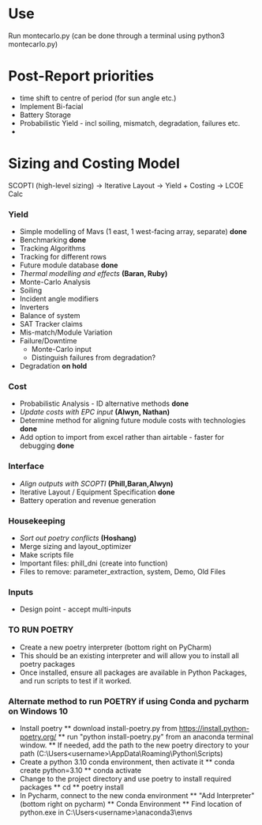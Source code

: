 # Use
Run montecarlo.py (can be done through a terminal using python3 montecarlo.py)

# Post-Report priorities
* time shift to centre of period (for sun angle etc.)
* Implement Bi-facial
* Battery Storage
* Probabilistic Yield - incl soiling, mismatch, degradation, failures etc.
* 

# Sizing and Costing Model
SCOPTI (high-level sizing) -> Iterative Layout -> Yield + Costing -> LCOE Calc

### Yield
* Simple modelling of Mavs (1 east, 1 west-facing array, separate) **done**
* Benchmarking **done**
* Tracking Algorithms
* Tracking for different rows
* Future module database **done**
* *Thermal modelling and effects* **(Baran, Ruby)**
* Monte-Carlo Analysis
* Soiling
* Incident angle modifiers
* Inverters 
* Balance of system
* SAT Tracker claims
* Mis-match/Module Variation
* Failure/Downtime
  * Monte-Carlo input
  * Distinguish failures from degradation?
* Degradation **on hold**

### Cost
* Probabilistic Analysis - ID alternative methods **done**
* *Update costs with EPC input* **(Alwyn, Nathan)**
* Determine method for aligning future module costs with technologies **done**
* Add option to import from excel rather than airtable - faster for debugging **done**


### Interface
* *Align outputs with SCOPTI* **(Phill,Baran,Alwyn)**
* Iterative Layout / Equipment Specification **done**
* Battery operation and revenue generation

### Housekeeping
* *Sort out poetry conflicts* **(Hoshang)**
* Merge sizing and layout_optimizer
* Make scripts file
* Important files: phill_dni (create into function)
* Files to remove: parameter_extraction, system, Demo, Old Files

### Inputs
* Design point - accept multi-inputs

### TO RUN POETRY
* Create a new poetry interpreter (bottom right on PyCharm)
* This should be an existing interpreter and will allow you to install all poetry packages
* Once installed, ensure all packages are available in Python Packages, and run scripts to test if it worked.

### Alternate method to run POETRY if using Conda and pycharm on Windows 10
* Install poetry
** download install-poetry.py from https://install.python-poetry.org/
** run "python install-poetry.py" from an anaconda terminal window.
** If needed, add the path to the new poetry directory to your path (C:\Users\<username>\AppData\Roaming\Python\Scripts) 
* Create a python 3.10 conda environment, then activate it
** conda create <name> python=3.10
** conda activate <name>
* Change to the project directory and use poetry to install required packages
** cd <project directory path>
** poetry install
* In Pycharm, connect to the new conda environment
** "Add Interpreter" (bottom right on pycharm)
** Conda Environment
** Find location of python.exe in C:\Users\<username>\anaconda3\envs